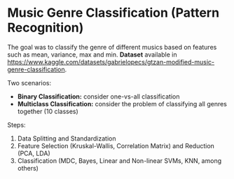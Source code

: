 # Music Genre Classification (Pattern Recognition)

The goal was to classify the genre of different musics based on features such as mean, variance, max and min. **Dataset** available in https://www.kaggle.com/datasets/gabrielopecs/gtzan-modified-music-genre-classification.

Two scenarios:
- **Binary Classification:** consider one-vs-all classification
- **Multiclass Classification:** consider the problem of classifying all genres together (10 classes)

Steps:
1. Data Splitting and Standardization
2. Feature Selection (Kruskal-Wallis, Correlation Matrix) and Reduction (PCA, LDA)
3. Classification (MDC, Bayes, Linear and Non-linear SVMs, KNN, among others)
